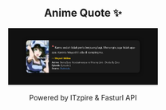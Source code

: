 <h2 align="center">Anime Quote ✨</h2>
<p align="center">
  <img src="quotes-img/2025-04-25_04-00-16.png" alt="Mayuri Shiina" width="300"/>
</p>

<p align="center">Powered by ITzpire & Fasturl API</p>
